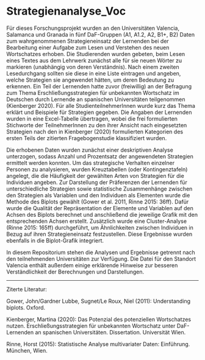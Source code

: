 # Strategienanalyse_Voc

Für dieses Forschungsprojekt wurden an den Universitäten Valencia, Salamanca und Granada in fünf DaF-Gruppen (A1, A1.2, A2, B1+, B2) Daten zum wahrgenommenen Strategieneinsatz der Lernenden bei der Bearbeitung einer Aufgabe zum Lesen und Verstehen des neuen Wortschatzes erhoben. Die Studierenden wurden gebeten, beim Lesen eines Textes aus dem Lehrwerk zunächst alle für sie neuen Wörter zu markieren (unabhängig von deren Verständnis). Nach einem zweiten Lesedurchgang sollten sie diese in eine Liste eintragen und angeben, welche Strategien sie angewendet hätten, um deren Bedeutung zu erkennen. Ein Teil der Lernenden hatte zuvor (freiwillig) an der Befragung zum Thema Erschließungsstrategien für unbekannten Wortschatz im Deutschen durch Lernende an spanischen Universitäten teilgenommen (Kienberger 2020). Für alle StudienteilnehmerInnen wurde kurz das Thema erklärt und Beispiele für Strategien gegeben. Die Angaben der Lernenden wurden in eine Excel-Tabelle übertragen, wobei die frei formulierten Stichworte der TeilnehmerInnen zu den ihrer Ansicht nach eingesetzten Strategien nach den in Kienberger (2020) formulierten Kategorien des ersten Teils der zitierten Fragebogenstudie klassifiziert wurden. 

Die erhobenen Daten wurden zunächst einer deskriptiven Analyse unterzogen, sodass Anzahl und Prozentsatz der angewendeten Strategien ermittelt werden konnten.  Um das strategische Verhalten einzelner Personen zu analysieren, wurden Kreuztabellen (oder Kontingenztafeln) angelegt, die die Häufigkeit der gewählten Arten von Strategien für die Individuen angeben. Zur Darstellung der Präferenzen der Lernenden für unterschiedliche Strategien sowie statistische Zusammenhänge zwischen den Strategien als Variablen und den Individuen als Elementen wurde die Methode des Biplots gewählt (Gower et al. 2011, Rinne 2015: 36ff). Dafür wurde die Qualität der Repräsentation der Elemente und Variablen auf den Achsen des Biplots berechnet und anschließend die jeweilige Grafik mit den entsprechenden Achsen erstellt. Zusätzlich wurde eine Cluster-Analyse (Rinne 2015: 165ff) durchgeführt, um Ähnlichkeiten zwischen Individuen in Bezug auf ihren Strategieneinsatz festzustellen. Diese Ergebnisse wurden ebenfalls in die Biplot-Grafik integriert.

In diesem Repositorium stehen die Analysen und Ergebnisse getrennt nach den teilnehmenden Universitäten zur Verfügung. Die Datei für den Standort Valencia enthält außerdem einige erklärende Hinweise zur besseren Verständlichkeit der Berechnungen und Darstellungen.

-----

Ziterte Literatur:

Gower, John/Gardner Lubbe, Sugnet/Le Roux, Niel (2011): Understanding biplots. Oxford.

Kienberger, Martina (2020): Das Potenzial des potenziellen Wortschatzes nutzen. Erschließungsstrategien für unbekannten Wortschatz unter DaF-Lernenden an spanischen Universitäten. Dissertation. Universität Wien.

Rinne, Horst (2015): Statistische Analyse multivariater Daten: Einführung. München, Wien.
